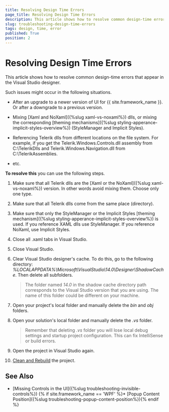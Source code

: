 ```yaml
---
title: Resolving Design Time Errors
page_title: Resolving Design Time Errors
description: This article shows how to resolve common design-time errors that appear in the Visual Studio designer.
slug: troubleshooting-design-time-errors
tags: design, time, error
published: True
position: 2
---
```


# Resolving Design Time Errors

This article shows how to resolve common design-time errors that appear in the Visual Studio designer.

Such issues might occur in the following situations. 

* After an upgrade to a newer version of UI for {{ site.framework_name }}. Or after a downgrade to a previous version.

* Mixing [Xaml and NoXaml]({%slug xaml-vs-noxaml%}) dlls, or mixing the corresponding [theming mechanisms]({%slug styling-apperance-implicit-styles-overview%}) (StyleManager and Implicit Styles).

* Referencing Telerik dlls from different locations on the file system. For example, if you get the Telerik.Windows.Controls.dll assembly from C:\TelerikDlls and Telerik.Windows.Navigation.dll from C:\TelerikAssemblies.	

* etc.

__To resolve this__ you can use the following steps.

1. Make sure that all Telerik dlls are the [Xaml or the NoXaml]({%slug xaml-vs-noxaml%}) version. In other words avoid mixing them. Choose only one type. 

2. Make sure that all Telerik dlls come from the same place (directory).

3. Make sure that only the StyleManager or the Implicit Styles [theming mechanism]({%slug styling-apperance-implicit-styles-overview%}) is used. If you reference XAML dlls use StyleManager. If you reference NoXaml, use Implicit Styles.

4. Close all .xaml tabs in Visual Studio.

5. Close Visual Studio.

6. Clear Visual Studio designer's cache. To do this, go to the following directory: *%LOCALAPPDATA%\Microsoft\VisualStudio\14.0\Designer\ShadowCache*. Then delete all subfolders.
	
	> The folder named *14.0* in the shadow cache directory path corresponds to the Visual Studio version that you are using. The name of this folder could be different on your machine.
	
7. Open your project's local folder and manually delete the *bin* and *obj* folders.

8. Open your solution's local folder and manually delete the *.vs* folder.

	> Remember that deleting *.vs* folder you will lose local debug settings and startup project configuration. This can fix IntelliSense or build errors.

9. Open the project in Visual Studio again.

10. [Clean and Rebuild](https://docs.microsoft.com/en-us/visualstudio/ide/building-and-cleaning-projects-and-solutions-in-visual-studio?view=vs-2017) the project.

## See Also
* [Missing Controls in the UI]({%slug troubleshooting-invisible-controls%})
{% if site.framework_name == 'WPF' %}* [Popup Content Position]({%slug troubleshooting-popup-content-position%}){% endif %}
